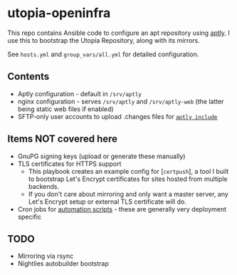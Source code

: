 # utopia-openinfra

This repo contains Ansible code to configure an apt repository using [aptly](https://www.aptly.info/). I use this to bootstrap the Utopia Repository, along with its mirrors.

See `hosts.yml` and `group_vars/all.yml` for detailed configuration.

## Contents

- Aptly configuration - default in `/srv/aptly`
- nginx configuration - serves `/srv/aptly` and `/srv/aptly-web` (the latter being static web files if enabled)
- SFTP-only user accounts to upload .changes files for [`aptly include`](https://www.aptly.info/doc/aptly/repo/include/)

## Items NOT covered here

- GnuPG signing keys (upload or generate these manually)
- TLS certificates for HTTPS support
  - This playbook creates an example config for [`certpush`], a tool I built to bootstrap Let's Encrypt certificates for sites hosted from multiple backends.
  - If you don't care about mirroring and only want a master server, any Let's Encrypt setup or external TLS certificate will do.
- Cron jobs for [automation scripts](https://github.com/utopia-repository/utopia-scripts/) - these are generally very deployment specific

## TODO

- Mirroring via rsync
- Nightlies autobuilder bootstrap
